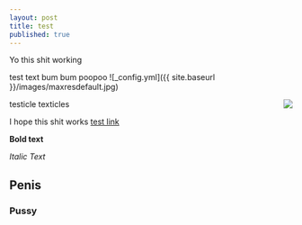 ```yaml
---
layout: post
title: test
published: true
---
```


Yo this shit working

test text bum bum poopoo ![_config.yml]({{ site.baseurl }}/images/maxresdefault.jpg)


<img align="right" src="doc/subpagelist.png">


testicle texticles


I hope this shit works [test link]( https://www.youtube.com/watch?v=mEnhfMRLXnc)


**Bold text**


_Italic Text_


## Penis


### Pussy
